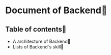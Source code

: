 # Document of Backend🎉

## Table of contents🚩
- A architecture of Backend💪
- Lists of Backend`s skill💪

